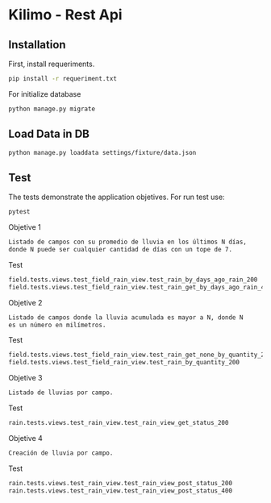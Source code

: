 # Kilimo - Rest Api


## Installation

First, install requeriments.

```bash
pip install -r requeriment.txt
```

For initialize database

```bash
python manage.py migrate
```


## Load Data in DB

```bash
python manage.py loaddata settings/fixture/data.json
```


## Test


The tests demonstrate the application objetives.
For run test use:
```bash
pytest
```

Objetive 1 

```bash
Listado de campos con su promedio de lluvia en los últimos N días,
donde N puede ser cualquier cantidad de días con un tope de 7.
```

Test

```bash
field.tests.views.test_field_rain_view.test_rain_by_days_ago_rain_200
field.tests.views.test_field_rain_view.test_rain_get_by_days_ago_rain_400
```


Objetive 2

```bash
Listado de campos donde la lluvia acumulada es mayor a N, donde N
es un número en milímetros.
```

Test

```bash
field.tests.views.test_field_rain_view.test_rain_get_none_by_quantity_200
field.tests.views.test_field_rain_view.test_rain_by_quantity_200
```

Objetive 3

```bash
Listado de lluvias por campo.
```

Test

```bash
rain.tests.views.test_rain_view.test_rain_view_get_status_200
```

Objetive 4

```bash
Creación de lluvia por campo.
```

Test

```bash
rain.tests.views.test_rain_view.test_rain_view_post_status_200
rain.tests.views.test_rain_view.test_rain_view_post_status_400
```

